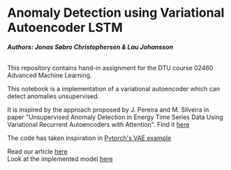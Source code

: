 # Anomaly Detection using Variational Autoencoder LSTM

***Authors: Jonas Søbro Christophersen & Lau Johansson*** <br /> <br />


This repository contains hand-in assignment for the DTU course 02460 Advanced Machine Learning. 

This notebook is a implementation of a variational autoencoder which can detect anomalies unsupervised.

It is inspired by the approach proposed by J. Pereira and M. Silveira in paper "Unsupervised Anomaly Detection in Energy Time Series Data Using Variational Recurrent Autoencoders with Attention". Find it [here](https://ieeexplore.ieee.org/document/8614232)

The code has taken inspiration in [Pytorch's VAE example](https://github.com/pytorch/examples/blob/master/vae/main.py)


Read our article [here]() <br />
Look at the implemented model [here](https://github.com/LauJohansson/AnomalyDetection_VariationalAutoencoderLSTM/blob/master/VAE_LSTM_model.ipynb)



